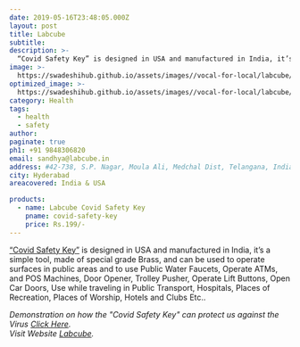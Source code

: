 ```yaml
---
date: 2019-05-16T23:48:05.000Z
layout: post
title: Labcube
subtitle: 
description: >-
  “Covid Safety Key” is designed in USA and manufactured in India, it’s a simple tool, made of special grade Brass.
image: >-
  https://swadeshihub.github.io/assets/images//vocal-for-local/labcube/slider1.jpeg
optimized_image: >-
  https://swadeshihub.github.io/assets/images//vocal-for-local/labcube/slider1.jpeg
category: Health
tags:
  - health
  - safety
author: 
paginate: true
ph1: +91 9848306820
email: sandhya@labcube.in
address: #42-738, S.P. Nagar, Moula Ali, Medchal Dist, Telangana, India
city: Hyderabad
areacovered: India & USA

products:
  - name: Labcube Covid Safety Key 
    pname: covid-safety-key
    price: Rs.199/-
---
```


  <a href="#">“Covid Safety Key”</a> is designed in USA and manufactured  in India, it’s a simple tool, made of special grade Brass, and can be used to operate surfaces in public areas and to use Public Water Faucets, Operate ATMs, and POS Machines, Door Opener, Trolley Pusher, Operate Lift Buttons, Open Car Doors, Use while traveling in Public Transport, Hospitals, Places of Recreation, Places of Worship, Hotels and Clubs Etc.. 

_Demonstration on how the "Covid Safety Key" can protect us against the Virus [Click Here](https://youtu.be/AFcrVzk58BI)._<br>
_Visit Website [Labcube](https://labcube.in)._
